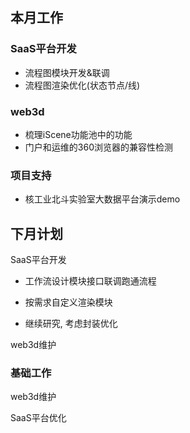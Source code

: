 ## 本月工作

### SaaS平台开发

- 流程图模块开发&联调
- 流程图渲染优化(状态节点/线)

### web3d

- 梳理iScene功能池中的功能
- 门户和运维的360浏览器的兼容性检测

### 项目支持

- 核工业北斗实验室大数据平台演示demo

  

## 下月计划

SaaS平台开发

- 工作流设计模块接口联调跑通流程

- 按需求自定义渲染模块
- 继续研究, 考虑封装优化

web3d维护

### 基础工作

web3d维护

SaaS平台优化




